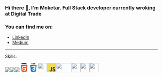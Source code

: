 ### Hi there 👋, I'm Mokctar. Full Stack developer currently wroking at Digital Trade 

### You can find me on:
 - [LinkedIn](https://www.linkedin.com/in/mocktarissa/)
 - [Medium](https://medium.com/@mocktarissa)

 
 
 
 
 ****
 Skills:
 
<img src="https://img.icons8.com/metro/26/000000/js.png"/><img src="https://img.icons8.com/material-sharp/24/000000/redux.png"/><img src="https://img.icons8.com/officexs/30/000000/react.png"/><img src="https://raw.githubusercontent.com/github/explore/80688e429a7d4ef2fca1e82350fe8e3517d3494d/topics/html/html.png" width="30px" height="30px" /><img src="https://raw.githubusercontent.com/github/explore/80688e429a7d4ef2fca1e82350fe8e3517d3494d/topics/css/css.png" width="30px" height="30px"/><img src="" width="30px" height="30px"/><img src="https://raw.githubusercontent.com/github/explore/80688e429a7d4ef2fca1e82350fe8e3517d3494d/topics/javascript/javascript.png" width="30px" height="30px" /><img src="https://upload.wikimedia.org/wikipedia/commons/thumb/6/64/Expressjs.png/220px-Expressjs.png" width="50px" height="30px"/><img src="https://cdn4.iconfinder.com/data/icons/logos-and-brands-1/512/288_Sass_logo-128.png" width="30px" height="30px" /><img src="https://cdn4.iconfinder.com/data/icons/vector-brand-logos/40/Bootstrap-128.png" width="30px" height="30px"/><img src="https://cdn3.iconfinder.com/data/icons/popular-services-brands/512/laravel-128.png" width="30px" height="30px" />

